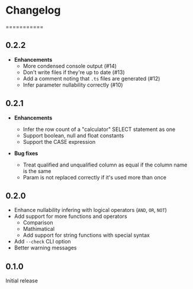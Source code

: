 # Changelog
===========

## 0.2.2

- **Enhancements**
  - More condensed console output (#14)
  - Don't write files if they're up to date (#13)
  - Add a comment noting that `.ts` files are generated (#12)
  - Infer parameter nullability correctly (#10)

## 0.2.1

- **Enhancements**
  - Infer the row count of a "calculator" SELECT statement as one
  - Support boolean, null and float constants
  - Support the CASE expression

- **Bug fixes**
  - Treat qualified and unqualified column as equal if the column name
    is the same
  - Param is not replaced correctly if it's used more than once

## 0.2.0

- Enhance nullability infering with logical operators (`AND`, `OR`, `NOT`)
- Add support for more functions and operators
  - Comparison
  - Mathimatical
  - Add support for string functions with special syntax
- Add `--check` CLI option
- Better warning messages

## 0.1.0

Initial release
